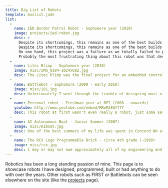 ```yaml
---
title: Big List of Robots
template: boxlist.jade
list:
  -
    name: IED Border Patrol Robot - Sophomore year (2010)
    image: projects/ied-robot.jpg
    desc: >
      Despite its shortcomings, this remains as one of the best builds I have been a part of. This robot went from idea, to concept, to design and finally to implementation in six short weeks in response to an open ended project for a "GPS robotic platform" sponsored by Lockheed Martin. Our chosen application was the remote detection of illegal immigrants. The customer benefits were that with enough of these robots, one border patrol agent has mobile eyes in many places, is taken out of harms way, and can use aggregated GPS data to track trends, such as where are most the most immigrants coming from.
      Despite its shortcomings, this remains as one of the best builds I have been a part of. This robot went from idea, to concept, to design and finally to implementation in six short weeks in response to an open ended project for a "GPS robotic platform" sponsored by Lockheed Martin. Our chosen application was the remote detection of illegal immigrants. The customer benefits were that with enough of these robots, one border patrol agent has mobile eyes in many places, is taken out of harms way, and can use aggregated GPS data to track trends, such as where are most the most immigrants coming from.
      On one hand, this project was a failure as we totally failed to produce a mechanically sound robot that could drive around and do what we wanted. On the other hand, I got to write some amazing software to control this thing from the internet, write NMEA parsers for the GPS data, discovered MJPG streaming, work with the Google maps API, etc. More importantly, I also learned a ton about how a team can break down, how to think about design problems in terms of what a customer wants, how to conduct research and benchmarking against similar products, how to lead a group, how to present things to a non-technical customer (that one was fun! I couldn't talk about programming at all in the final presentation) and make efficient technical decisions with a deadline in mind.
      Probably the most frustrating thing about this robot was that despite having five of our seven team members on the mechanical side of things, the only thing that didn't work were the mechanics. It was the kind of team dynamic where two team members (Matt Williamson and I... Matt deserves a medal for his work on the electrical system) made up for everyone else's lack of experience or slacking off in the end. Matt and I basically ended up writing most of the 137 page [technical report](/misc/IED_tech_report_final.pdf). Overall I had a blast with it, and it remains a robot I am very proud of. You can see a gallery of pictures of this robot [here](todo.html).
  -
    name: Litec Blimp - Sophomore year (2010)
    image: misc/IMG_0184-1024x682.jpg
    desc: The Litec blimp was the final project for an embedded control class I took at the end of my Sophomore year. While the blimp hardware was provided, the majority of the challenge was becoming familiar enough with the Intel 8051 micro controller architecture to implement things like PID control, I2C, SPI, PWM, interrupts, analog to digital conversion, etc. The ultimate goal of the blimp was to be able to autonomously hold a specified altitude and heading. More than anything, working with the 8051 made me appreciate how much is being automatically taken care of when working with something like an Arduino.
  -
    name: Battlebot - Sophomore (2009 - early 2010)
    image: misc/101.jpg
    desc: Unfortunately I went through the trouble of designing most of this robot on my own for a now dissolved group of students at RPI interested in starting a Battlebot team. It never made it into the real world but still remains a viable design as far as I am concerned. A lot written about it [here](/projects/battlebot.html).
  -
    name: Personal robot - Freshman year at RPI (2008 - onwards)
    youtube: http://www.youtube.com/embed/RRwMJ8GYT7Y
    desc: This robot at first wasn't even really a robot, just some servos, a pan tilt module and an Arduino. However, just like Stonelinks, it has had many incarnations over the years and exists primary as an educational tool for me to learn more and mess around with. Over the years it has been controlled from windows, linux, Labview, locally, from the internet, to no PC at all. It used to be attached to a netbook and some wheels, and I used to drive it around the dorm and talk to people using text to speech. In its current incarnation, it has functioned mostly as a stationary observer. When I get some time, I have plans to start using it to teach myself more about computer vision. I also don't really have a good picture for it as it is always changing, so here is a video of it detecting faces.
  -
    name: AI Autonomous Boat - Junior Summer (2007)
    image: misc/AIboat.jpg
    desc: One of the best summers of my life was spent in Concord NH at the St. Paul's Advanced Studies Program taking a grad level AI class with Terry Wardrop and other talented and like minded students from around NH. We spent the summer learning things like game theory, programming in LISP, finite state automata, building simple robots, etc. The culmination however occurred when the whole class pulled together and tried to design an autonomous boat around a FIRST controller, some 8020, and old sailboat hull and trolling motor. I was in charge of the steering system, which failed terrifically as I was not allowed to modify the trolling motor in any way so I tried to do it with rope (didn't work). As you can see from the picture (I did a lot of running that summer and was basically a twig) the class also elected me to be the "test pilot". Nothing like being in an old sail boat hull filled with electronics (those cold cathode lights were high voltage too!) surrounded by water.
  -
    name: The RCX Lego Programmable Brick - circa 4th grade (~1999)
    image: misc/rcx.jpg
    desc: I may or may not owe approximately all of my engineering and mechanical intuition to Legos. I used to (and most likely still do -- I used this all through high school) love playing with these things. The pinnacle of any Lego set I have ever gotten or probably will ever get has to be the Robotics Invention System. Thank god for my generous and understanding parents for not laughing me out of the room when 4th grader me wanted this $200 kit (I'm not spoiled, they made me work for it, don't worry). Just writing about it makes me want to jump out of this chair, run down to the basement and pull it out and start building. I cannot tell you the hours I spent building and programming (though mostly building) with this thing. More than any other robot on this page, the RCX played a pivotal role in who I am now as a roboticist (if I can even call myself that), as it is endlessly configurable by curious youngsters such as myself.
---
```


Robotics has been a long standing passion of mine. This page is to showcase robots I have designed, programmed, built or had anything to do with over the years. Other robots such as FIRST or Battlebots can be seen elsewhere on the site (like the [projects](/projects/index.html) page).

